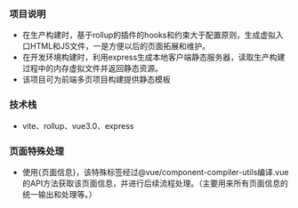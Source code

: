 ### 项目说明
- 在生产构建时，基于rollup的插件的hooks和约束大于配置原则，生成虚拟入口HTML和JS文件，一是方便以后的页面拓展和维护。
- 在开发环境构建时，利用express生成本地客户端静态服务器，读取生产构建过程中的内存虚拟文件并返回静态资源。
- 该项目可为前端多页项目构建提供静态模板

### 技术栈
- vite、rollup、vue3.0、express

### 页面特殊处理
- 使用<config>{页面信息}</config>，该特殊标签经过@vue/component-compiler-utils编译.vue的API方法获取该页面信息，并进行后续流程处理。（主要用来所有页面信息的统一输出和处理等。）